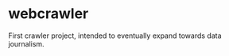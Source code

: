 webcrawler
==========

First crawler project, intended to eventually expand towards data journalism.
